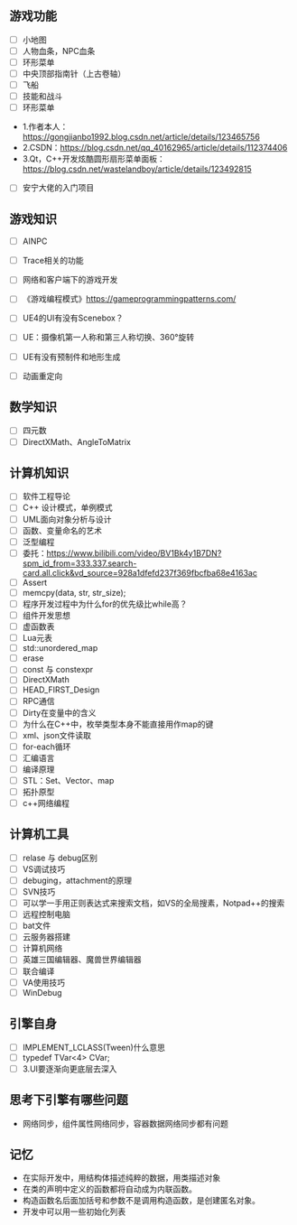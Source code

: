 ## 游戏功能
- [ ] 小地图
- [ ] 人物血条，NPC血条
- [ ] 环形菜单
- [ ] 中央顶部指南针（上古卷轴）
- [ ] 飞船
- [ ] 技能和战斗
- [ ] 环形菜单
- 1.作者本人：https://gongjianbo1992.blog.csdn.net/article/details/123465756
- 2.CSDN：https://blog.csdn.net/qq_40162965/article/details/112374406
- 3.Qt，C++开发炫酷圆形扇形菜单面板：https://blog.csdn.net/wastelandboy/article/details/123492815
 - [ ] 安宁大佬的入门项目

## 游戏知识
- [ ] AINPC
- [ ] Trace相关的功能
- [ ] 网络和客户端下的游戏开发
- [ ] 《游戏编程模式》https://gameprogrammingpatterns.com/
- [ ] UE4的UI有没有Scenebox？
- [ ] UE：摄像机第一人称和第三人称切换、360°旋转
- [ ] UE有没有预制件和地形生成
- [ ] 动画重定向


## 数学知识
- [ ] 四元数
- [ ] DirectXMath、AngleToMatrix

## 计算机知识
- [ ] 软件工程导论
- [ ] C++ 设计模式，单例模式
- [ ] UML面向对象分析与设计
- [ ] 函数、变量命名的艺术
- [ ] 泛型编程
- [ ] 委托：https://www.bilibili.com/video/BV1Bk4y1B7DN?spm_id_from=333.337.search-card.all.click&vd_source=928a1dfefd237f369fbcfba68e4163ac
- [ ] Assert
- [ ] memcpy(data, str, str_size);
- [ ] 程序开发过程中为什么for的优先级比while高？
- [ ] 组件开发思想
- [ ] 虚函数表
- [ ] Lua元表
- [ ] std::unordered_map
- [ ] erase
- [ ] const 与 constexpr
- [ ] DirectXMath
- [ ] HEAD_FIRST_Design
- [ ] RPC通信
- [ ] Dirty在变量中的含义
- [ ] 为什么在C++中，枚举类型本身不能直接用作map的键
- [ ] xml、json文件读取
- [ ] for-each循环
- [ ] 汇编语言
- [ ] 编译原理
- [ ] STL：Set、Vector、map
- [ ] 拓扑原型
- [ ] c++网络编程

## 计算机工具
- [ ] relase 与 debug区别
- [ ] VS调试技巧
- [ ] debuging，attachment的原理
- [ ] SVN技巧
- [ ] 可以学一手用正则表达式来搜索文档，如VS的全局搜素，Notpad++的搜索
- [ ] 远程控制电脑
- [ ] bat文件
- [ ] 云服务器搭建
- [ ] 计算机网络
- [ ] 英雄三国编辑器、魔兽世界编辑器
- [ ] 联合编译
- [ ] VA使用技巧
- [ ] WinDebug

## 引擎自身
- [ ] IMPLEMENT_LCLASS(Tween)什么意思
- [ ] typedef TVar<4> CVar;
- [ ] 3.UI要逐渐向更底层去深入

## 思考下引擎有哪些问题
- 网络同步，组件属性网络同步，容器数据网络同步都有问题

## 记忆
- 在实际开发中，用结构体描述纯粹的数据，用类描述对象
- 在类的声明中定义的函数都将自动成为内联函数。
- 构造函数名后面加括号和参数不是调用构造函数，是创建匿名对象。
- 开发中可以用一些初始化列表

